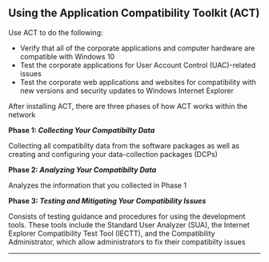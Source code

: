 ## Using the Application Compatibility Toolkit (ACT)

Use ACT to do the following:

+ Verify that all of the corporate applications and computer hardware are
  compatible with Windows 10
+ Test the corporate applications for User Account Control (UAC)-related issues
+ Test the corporate web applications and websites for compatibility with new
  versions and security updates to Windows Internet Explorer

After installing ACT, there are three phases of how ACT works within the network

__Phase 1: _Collecting Your Compatibilty Data___

Collecting all compatibilty data from the software packages as well as creating
and configuring your data-collection packages (DCPs)

__Phase 2: _Analyzing Your Compatibilty Data___

Analyzes the information that you collected in Phase 1

__Phase 3: _Testing and Mitigating Your Compatibility Issues___

Consists of testing guidance and procedures for using the development tools.
These tools include the Standard User Analyzer (SUA), the Internet Explorer
Compatibility Test Tool (IECTT), and the Compatibility Administrator, which
allow administrators to fix their compatibilty issues

---
